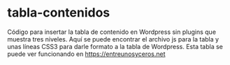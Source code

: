 # tabla-contenidos
Código para insertar la tabla de contenido en Wordpress sin plugins que muestra tres niveles. Aquí se puede encontrar el archivo js para la tabla y unas líneas CSS3 para darle formato a la tabla de Wordpress. Esta tabla se puede ver funcionando en https://entreunosyceros.net

